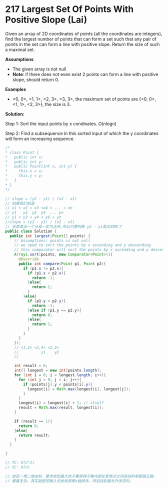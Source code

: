 # 217 Largest Set Of Points With Positive Slope (Lai)

Given an array of 2D coordinates of points (all the coordinates are integers), find the largest number of points that can form a set such that any pair of points in the set can form a line with positive slope. Return the size of such a maximal set.

**Assumptions**

- The given array is not null
- **Note**: if there does not even exist 2 points can form a line with positive slope, should return 0.

**Examples**

- <0, 0>, <1, 1>, <2, 3>, <3, 3>, the maximum set of points are {<0, 0>, <1, 1>, <2, 3>}, the size is 3.



**Solution:**

Step 1: Sort the input points by x condinates. O(nlogn)

Step 2: Find a subsequence in this sorted input of which the y coordinates will form an increasing sequence.

```java
/*
* class Point {
*   public int x;
*   public int y;
*   public Point(int x, int y) {
*     this.x = x;
*     this.y = y;
*   }
* }
*/

// slope = (y2 - y1) / (x2 - x1)
// 如果我们知道
// x1 < x2 < x3 <x4 < ... < xn
// y1	y2	y3	y4	...	yn
// y1 < y3 < y4 < y6 < yn
//slope = (y2 - y1) / (x2 - x1)
// 任意拿出一个分母一定为正的,所以只要判断 y2 - y1是正的OK了
public class Solution {
  public int largest(Point[] points) {
    // Assumptions: points is not null
    // we need to sort the points by x ascending and y descending
    // this comparator will sort the pointx by x ascending and y descending
    Arrays.sort(points, new Comparator<Point>(){
      @Override
      public int compare(Point p1, Point p2){
        if (p1.x != p2.x){
          if (p1.x < p2.x){
            return -1;
          }else{
            return 1;
          }
        }else{
          if (p1.y > p2.y){
            return -1;
          }else if (p1.y == p2.y){
            return 0;
          }else{
            return 1;
          }
        }
      }
    });
    // <1,2> <2,4> <2,3>
    //          y1    y2
    // 

    int result = 0;
    int[] longest = new int[points.length];
    for (int i = 0; i < longest.length; i++){
      for (int j = 0; j < i; j++){
        if (points[j].y < points[i].y){
          longest[i] = Math.max(longest[i], longest[j]);
        }
      }
      longest[i] = longest[i] + 1; // itself
      result = Math.max(result, longest[i]);
    }

    if (result == 1){
      return 0;
    }else{
      return result;
    }
  }

}

// TC: O(n^2)
// SC: O(n)

// 给定一堆二维坐标，要求找到最大的子集使得子集内部任意两点之间连线斜率都是正数。
// 看着复杂，其实就是把输入的坐标按照x轴排序，然后找到最长升序序列。
```

